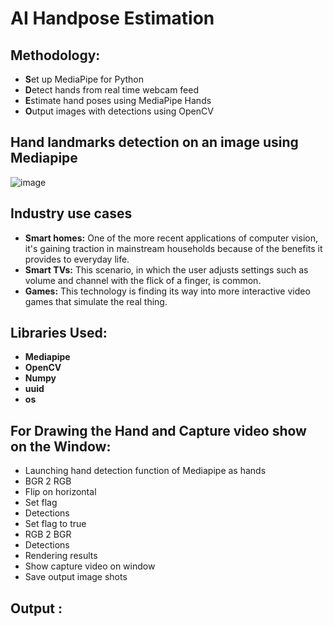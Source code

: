 # AI Handpose Estimation

## Methodology:
- **S**et up MediaPipe for Python
- **D**etect hands from real time webcam feed
- **E**stimate hand poses using MediaPipe Hands
- **O**utput images with detections using OpenCV

## Hand landmarks detection on an image using Mediapipe

![image](https://user-images.githubusercontent.com/38161827/196024038-3ad5007b-41d5-4a39-9949-f0dc1cb352a1.png)

## Industry use cases

- **Smart homes:** One of the more recent applications of computer vision, it's gaining traction in mainstream households because of the benefits it provides to everyday life.
- **Smart TVs:** This scenario, in which the user adjusts settings such as volume and channel with the flick of a finger, is common.
- **Games:** This technology is finding its way into more interactive video games that simulate the real thing.

## Libraries Used:

- **Mediapipe** 
- **OpenCV**
- **Numpy** 
- **uuid**
- **os**

## For Drawing the Hand and Capture video show on the Window:

- Launching hand detection function of Mediapipe as hands
- BGR 2 RGB
- Flip on horizontal
- Set flag
- Detections
- Set flag to true
- RGB 2 BGR
- Detections
- Rendering results
- Show capture video on window
- Save output image shots

## Output :


